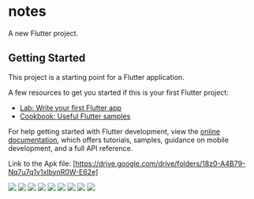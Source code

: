 # notes

A new Flutter project.

## Getting Started

This project is a starting point for a Flutter application.

A few resources to get you started if this is your first Flutter project:

- [Lab: Write your first Flutter app](https://docs.flutter.dev/get-started/codelab)
- [Cookbook: Useful Flutter samples](https://docs.flutter.dev/cookbook)

For help getting started with Flutter development, view the
[online documentation](https://docs.flutter.dev/), which offers tutorials,
samples, guidance on mobile development, and a full API reference.

Link to the Apk file: [https://drive.google.com/drive/folders/18z0-A4B79-Nq7u7q1v1xlbynR0W-E62e]

![](screenshots/Screenshot_2022-09-08-00-29-53-510_com.peternathaniel49.notes.jpg)
![](screenshots/Screenshot_2022-09-08-00-30-01-792_com.peternathaniel49.notes.jpg)
![](screenshots/Screenshot_2022-09-08-00-30-13-886_com.peternathaniel49.notes.jpg)
![](screenshots/Screenshot_2022-09-08-00-30-35-397_com.peternathaniel49.notes.jpg)
![](screenshots/Screenshot_2022-09-08-00-33-23-953_com.peternathaniel49.notes.jpg)
![](screenshots/Screenshot_2022-09-08-00-33-30-032_com.peternathaniel49.notes.jpg)
![](screenshots/Screenshot_2022-09-08-00-33-36-843_com.peternathaniel49.notes.jpg)
![](screenshots/Screenshot_2022-09-08-00-33-53-785_com.peternathaniel49.notes.jpg)
![](screenshots/Screenshot_2022-09-08-00-35-19-208_com.google.android.gm.jpg)